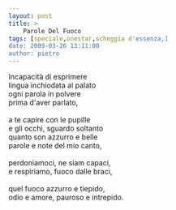 ```yaml
---
layout: post
title: >
    Parole Del Fuoco
tags: [speciale,onestar,scheggia d'essenza,]
date: 2009-03-26 13:11:00
author: pietro
---
```

Incapacità di esprimere<br/>lingua inchiodata al palato<br/>ogni parola in polvere<br/>prima d'aver parlato,<br/><br/>a te capire con le pupille<br/>e gli occhi, sguardo soltanto<br/>quanto son azzurro e belle<br/>parole e note del mio canto,<br/><br/>perdoniamoci, ne siam capaci,<br/>e respiriamo, fuoco dalle braci,<br/><br/>quel fuoco azzurro e tiepido,<br/>odio e amore, pauroso e intrepido.
